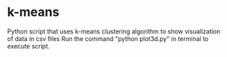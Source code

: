 # k-means
Python script that uses k-means clustering algorithm to show visualization of data in csv files
Run the command "python plot3d.py" in terminal to execute script.
